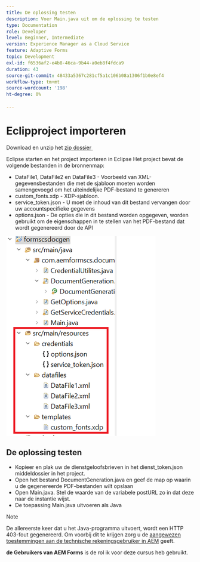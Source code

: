 ```yaml
---
title: De oplossing testen
description: Voer Main.java uit om de oplossing te testen
type: Documentation
role: Developer
level: Beginner, Intermediate
version: Experience Manager as a Cloud Service
feature: Adaptive Forms
topic: Development
exl-id: f6536af2-e4b8-46ca-9b44-a0eb8f4fdca9
duration: 43
source-git-commit: 48433a5367c281cf5a1c106b08a1306f1b0e8ef4
workflow-type: tm+mt
source-wordcount: '198'
ht-degree: 0%

---
```


# Eclipproject importeren

Download en unzip het [&#x200B; zip dossier &#x200B;](./assets/aem-forms-cs-doc-gen.zip)

Eclipse starten en het project importeren in Eclipse
Het project bevat de volgende bestanden in de bronnenmap:

* DataFile1, DataFile2 en DataFile3 - Voorbeeld van XML-gegevensbestanden die met de sjabloon moeten worden samengevoegd om het uiteindelijke PDF-bestand te genereren
* custom_fonts.xdp - XDP-sjabloon.
* service_token.json - U moet de inhoud van dit bestand vervangen door uw accountspecifieke gegevens
* options.json - De opties die in dit bestand worden opgegeven, worden gebruikt om de eigenschappen in te stellen van het PDF-bestand dat wordt gegenereerd door de API

![&#x200B; middelen-dossier &#x200B;](./assets/resource-files.png)

## De oplossing testen

* Kopieer en plak uw de dienstgeloofsbrieven in het dienst_token.json middeldossier in het project.
* Open het bestand DocumentGeneration.java en geef de map op waarin u de gegenereerde PDF-bestanden wilt opslaan
* Open Main.java. Stel de waarde van de variabele postURL zo in dat deze naar de instantie wijst.
* De toepassing Main.java uitvoeren als Java

>[!NOTE]
> De allereerste keer dat u het Java-programma uitvoert, wordt een HTTP 403-fout gegenereerd. Om voorbij dit te krijgen zorg u de [&#x200B; aangewezen toestemmingen aan de technische rekeningsgebruiker in AEM &#x200B;](https://experienceleague.adobe.com/docs/experience-manager-learn/getting-started-with-aem-headless/authentication/service-credentials.html?lang=nl-NL#configure-access-in-aem) geeft.

**de Gebruikers van AEM Forms** is de rol ik voor deze cursus heb gebruikt.
